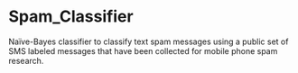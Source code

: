 # Spam_Classifier
 Naïve-Bayes classifier to classify text spam messages using a public set of SMS labeled messages that have been collected for mobile phone spam research.
